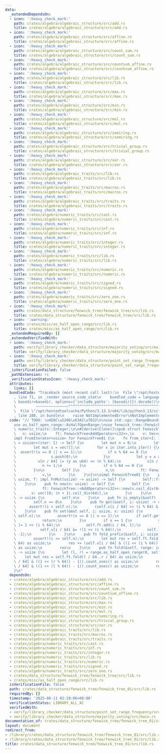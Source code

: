 ```yaml
---
data:
  _extendedDependsOn:
  - icon: ':heavy_check_mark:'
    path: crates/algebra/algebraic_structure/src/add.rs
    title: crates/algebra/algebraic_structure/src/add.rs
  - icon: ':heavy_check_mark:'
    path: crates/algebra/algebraic_structure/src/affine.rs
    title: crates/algebra/algebraic_structure/src/affine.rs
  - icon: ':heavy_check_mark:'
    path: crates/algebra/algebraic_structure/src/count_sum.rs
    title: crates/algebra/algebraic_structure/src/count_sum.rs
  - icon: ':heavy_check_mark:'
    path: crates/algebra/algebraic_structure/src/countsum_affine.rs
    title: crates/algebra/algebraic_structure/src/countsum_affine.rs
  - icon: ':heavy_check_mark:'
    path: crates/algebra/algebraic_structure/src/lib.rs
    title: crates/algebra/algebraic_structure/src/lib.rs
  - icon: ':heavy_check_mark:'
    path: crates/algebra/algebraic_structure/src/max.rs
    title: crates/algebra/algebraic_structure/src/max.rs
  - icon: ':heavy_check_mark:'
    path: crates/algebra/algebraic_structure/src/min.rs
    title: crates/algebra/algebraic_structure/src/min.rs
  - icon: ':heavy_check_mark:'
    path: crates/algebra/algebraic_structure/src/mul.rs
    title: crates/algebra/algebraic_structure/src/mul.rs
  - icon: ':heavy_check_mark:'
    path: crates/algebra/algebraic_structure/src/semiring.rs
    title: crates/algebra/algebraic_structure/src/semiring.rs
  - icon: ':heavy_check_mark:'
    path: crates/algebra/algebraic_structure/src/trivial_group.rs
    title: crates/algebra/algebraic_structure/src/trivial_group.rs
  - icon: ':heavy_check_mark:'
    path: crates/algebra/algebraic_structure/src/xor.rs
    title: crates/algebra/algebraic_structure/src/xor.rs
  - icon: ':heavy_check_mark:'
    path: crates/algebra/algebraic_traits/src/lib.rs
    title: crates/algebra/algebraic_traits/src/lib.rs
  - icon: ':heavy_check_mark:'
    path: crates/algebra/algebraic_traits/src/macros.rs
    title: crates/algebra/algebraic_traits/src/macros.rs
  - icon: ':heavy_check_mark:'
    path: crates/algebra/algebraic_traits/src/traits.rs
    title: crates/algebra/algebraic_traits/src/traits.rs
  - icon: ':heavy_check_mark:'
    path: crates/algebra/numeric_traits/src/cast.rs
    title: crates/algebra/numeric_traits/src/cast.rs
  - icon: ':heavy_check_mark:'
    path: crates/algebra/numeric_traits/src/inf.rs
    title: crates/algebra/numeric_traits/src/inf.rs
  - icon: ':heavy_check_mark:'
    path: crates/algebra/numeric_traits/src/integer.rs
    title: crates/algebra/numeric_traits/src/integer.rs
  - icon: ':heavy_check_mark:'
    path: crates/algebra/numeric_traits/src/lib.rs
    title: crates/algebra/numeric_traits/src/lib.rs
  - icon: ':heavy_check_mark:'
    path: crates/algebra/numeric_traits/src/numeric.rs
    title: crates/algebra/numeric_traits/src/numeric.rs
  - icon: ':heavy_check_mark:'
    path: crates/algebra/numeric_traits/src/signed.rs
    title: crates/algebra/numeric_traits/src/signed.rs
  - icon: ':heavy_check_mark:'
    path: crates/algebra/numeric_traits/src/zero_one.rs
    title: crates/algebra/numeric_traits/src/zero_one.rs
  - icon: ':heavy_check_mark:'
    path: crates/data_structure/fenwick_tree/fenwick_tree/src/lib.rs
    title: crates/data_structure/fenwick_tree/fenwick_tree/src/lib.rs
  - icon: ':warning:'
    path: crates/misc/as_half_open_range/src/lib.rs
    title: crates/misc/as_half_open_range/src/lib.rs
  _extendedRequiredBy: []
  _extendedVerifiedWith:
  - icon: ':heavy_check_mark:'
    path: verify/library_checker/data_structure/majority_voting/src/main.rs
    title: verify/library_checker/data_structure/majority_voting/src/main.rs
  - icon: ':heavy_check_mark:'
    path: verify/library_checker/data_structure/point_set_range_frequency/src/main.rs
    title: verify/library_checker/data_structure/point_set_range_frequency/src/main.rs
  _isVerificationFailed: false
  _pathExtension: rs
  _verificationStatusIcon: ':heavy_check_mark:'
  attributes:
    links: []
  bundledCode: "Traceback (most recent call last):\n  File \"/opt/hostedtoolcache/Python/3.13.3/x64/lib/python3.13/site-packages/onlinejudge_verify/documentation/build.py\"\
    , line 71, in _render_source_code_stat\n    bundled_code = language.bundle(stat.path,\
    \ basedir=basedir, options={'include_paths': [basedir]}).decode()\n          \
    \         ~~~~~~~~~~~~~~~^^^^^^^^^^^^^^^^^^^^^^^^^^^^^^^^^^^^^^^^^^^^^^^^^^^^^^^^^^^^^^^^^^\n\
    \  File \"/opt/hostedtoolcache/Python/3.13.3/x64/lib/python3.13/site-packages/onlinejudge_verify/languages/rust.py\"\
    , line 288, in bundle\n    raise NotImplementedError\nNotImplementedError\n"
  code: "// TODO: \u4E8C\u5206\u63A2\u7D22\n\nuse std::ops::RangeBounds;\n\nuse algebraic_structure::magma::AddOperator;\n\
    use as_half_open_range::AsHalfOpenRange;\nuse fenwick_tree::FenwickTree;\nuse\
    \ numeric_traits::Integer;\n\n#[derive(Clone)]\npub struct FenwickTree01 {\n \
    \   n: usize,\n    ft: FenwickTree<AddOperator<i32>>,\n    v: Vec<u64>,\n}\n\n\
    impl FromIterator<usize> for FenwickTree01 {\n    fn from_iter<I: IntoIterator<Item\
    \ = usize>>(iter: I) -> Self {\n        let mut n = 0;\n        let mut v = vec![];\n\
    \        let mut s = vec![];\n        for x in iter.into_iter() {\n          \
    \  assert!(x == 0 || x == 1);\n            if n % 64 == 0 {\n                v.push(0);\n\
    \                s.push(0);\n            }\n            let y = x as i32;\n  \
    \          v[n / 64] |= (y as u64) << (n % 64);\n            s[n / 64] += y;\n\
    \            n += 1;\n        }\n        if n % 64 == 0 {\n            v.push(0);\n\
    \        }\n\n        Self {\n            n,\n            ft: FenwickTree::<AddOperator<i32>>::from_iter(s),\n\
    \            v,\n        }\n    }\n}\n\nimpl FenwickTree01 {\n    pub fn from_fn(n:\
    \ usize, f: impl FnMut(usize) -> usize) -> Self {\n        Self::from_iter((0..n).map(f))\n\
    \    }\n\n    pub fn new(n: usize) -> Self {\n        Self {\n            n,\n\
    \            ft: FenwickTree::<AddOperator<i32>>::new(n.ceil_div(64)),\n     \
    \       v: vec![0; (n + 1).ceil_div(64)],\n        }\n    }\n\n    pub fn len(&self)\
    \ -> usize {\n        self.n\n    }\n\n    pub fn is_empty(&self) -> bool {\n\
    \        self.n == 0\n    }\n\n    pub fn get(&self, i: usize) -> usize {\n  \
    \      assert!(i < self.n);\n        (self.v[i / 64] >> (i % 64) & 1) as usize\n\
    \    }\n\n    pub fn set(&mut self, i: usize, x: usize) {\n        assert!(i <\
    \ self.n);\n        assert!(x == 0 || x == 1);\n        if self.get(i) == x {\n\
    \            return;\n        }\n        if x == 1 {\n            self.v[i / 64]\
    \ |= 1 << (i % 64);\n            self.ft.add(i / 64, 1);\n        } else {\n \
    \           self.v[i / 64] &= !(1 << (i % 64));\n            self.ft.add(i / 64,\
    \ -1);\n        }\n    }\n\n    pub fn fold_prefix(&self, i: usize) -> usize {\n\
    \        assert!(i <= self.n);\n        let mut res = self.ft.fold_prefix(i /\
    \ 64) as usize;\n        res += (self.v[i / 64] & ((1 << (i % 64)) - 1)).count_ones()\
    \ as usize;\n        res\n    }\n\n    pub fn fold(&self, range: impl RangeBounds<usize>)\
    \ -> usize {\n        let (l, r) = range.as_half_open_range(0, self.n);\n    \
    \    let mut res = self.ft.fold(l / 64..r / 64) as usize;\n        res += (self.v[r\
    \ / 64] & ((1 << (r % 64)) - 1)).count_ones() as usize;\n        res -= (self.v[l\
    \ / 64] & ((1 << (l % 64)) - 1)).count_ones() as usize;\n        res\n    }\n\
    }\n"
  dependsOn:
  - crates/algebra/algebraic_structure/src/add.rs
  - crates/algebra/algebraic_structure/src/affine.rs
  - crates/algebra/algebraic_structure/src/count_sum.rs
  - crates/algebra/algebraic_structure/src/countsum_affine.rs
  - crates/algebra/algebraic_structure/src/lib.rs
  - crates/algebra/algebraic_structure/src/max.rs
  - crates/algebra/algebraic_structure/src/min.rs
  - crates/algebra/algebraic_structure/src/mul.rs
  - crates/algebra/algebraic_structure/src/semiring.rs
  - crates/algebra/algebraic_structure/src/trivial_group.rs
  - crates/algebra/algebraic_structure/src/xor.rs
  - crates/algebra/algebraic_traits/src/lib.rs
  - crates/algebra/algebraic_traits/src/macros.rs
  - crates/algebra/algebraic_traits/src/traits.rs
  - crates/algebra/numeric_traits/src/cast.rs
  - crates/algebra/numeric_traits/src/inf.rs
  - crates/algebra/numeric_traits/src/integer.rs
  - crates/algebra/numeric_traits/src/lib.rs
  - crates/algebra/numeric_traits/src/numeric.rs
  - crates/algebra/numeric_traits/src/signed.rs
  - crates/algebra/numeric_traits/src/zero_one.rs
  - crates/data_structure/fenwick_tree/fenwick_tree/src/lib.rs
  - crates/misc/as_half_open_range/src/lib.rs
  isVerificationFile: false
  path: crates/data_structure/fenwick_tree/fenwick_tree_01/src/lib.rs
  requiredBy: []
  timestamp: '2025-06-11 02:28:06+00:00'
  verificationStatus: LIBRARY_ALL_AC
  verifiedWith:
  - verify/library_checker/data_structure/point_set_range_frequency/src/main.rs
  - verify/library_checker/data_structure/majority_voting/src/main.rs
documentation_of: crates/data_structure/fenwick_tree/fenwick_tree_01/src/lib.rs
layout: document
redirect_from:
- /library/crates/data_structure/fenwick_tree/fenwick_tree_01/src/lib.rs
- /library/crates/data_structure/fenwick_tree/fenwick_tree_01/src/lib.rs.html
title: crates/data_structure/fenwick_tree/fenwick_tree_01/src/lib.rs
---
```


